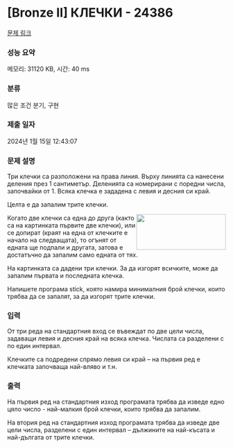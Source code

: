 # [Bronze II] КЛЕЧКИ - 24386 

[문제 링크](https://www.acmicpc.net/problem/24386) 

### 성능 요약

메모리: 31120 KB, 시간: 40 ms

### 분류

많은 조건 분기, 구현

### 제출 일자

2024년 1월 15일 12:43:07

### 문제 설명

<p>Три клечки са разположени на права линия. Върху линията са нанесени деления през 1 сантиметър. Деленията са номерирани с поредни числа, започвайки от 1. Всяка клечка е зададена с левия и десния си край.</p>

<p>Целта е да запалим трите клечки.</p>

<p><img alt="" src="https://upload.acmicpc.net/d2f0f698-da86-4f3d-81b2-afe10b210713/-/preview/" style="width: 206px; height: 82px; float: right;">Когато две клечки са една до друга (както са на картинката първите две клечки), или се допират (краят на една от клечките е начало на следващата), то огънят от едната ще подпали и другата, затова е достатъчно да запалим само едната от тях.</p>

<p>На картинката са дадени три клечки. За да изгорят всичките, може да запалим първата и последната клечка.</p>

<p>Напишете програма stick, която намира минималния брой клечки, които трябва да се запалят, за да изгорят трите клечки.</p>

### 입력 

 <p>От три реда на стандартния вход се въвеждат по две цели числа, задаващи левия и десния край на всяка клечка. Числата са разделени с по един интервал.</p>

<p>Клечките са подредени спрямо левия си край – на първия ред е клечката започваща най-вляво и т.н.</p>

### 출력 

 <p>На първия ред на стандартния изход програмата трябва да изведе едно цяло число - най-малкия брой клечки, които трябва да запалим.</p>

<p>На втория ред на стандартния изход програмата трябва да изведе две цели числа, разделени с един интервал – дължините на най-късата и най-дългата от трите клечки.</p>

